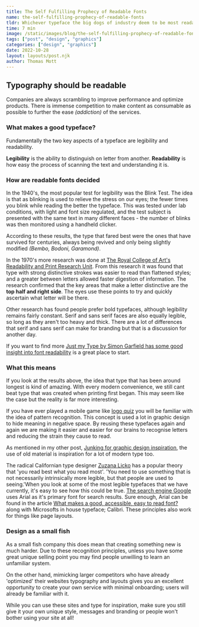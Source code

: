 ```yaml
---
title: The Self Fulfilling Prophecy of Readable Fonts
name: the-self-fulfilling-prophecy-of-readable-fonts
tldr: Whichever typeface the big dogs of industry deem to be most readable will be.
time: 7 min
image: /static/images/blog/the-self-fulfilling-prophecy-of-readable-fonts/fonts.jpg
tags: ["post", "design", "graphics"]
categories: ["design", "graphics"]
date: 2022-10-28
layout: layouts/post.njk
author: Thomas Mott
---
```


## Typography should be readable

Companies are always scrambling to improve performance and optimize products. There is immense competition to make content as consumable as possible to further the ease _(addiction)_ of the services.

### What makes a good typeface?

Fundamentally the two key aspects of a typeface are legibility and readability.

**Legibility** is the ability to distinguish on letter from another. **Readability** is how easy the process of scanning the text and understanding it is.

### How are readable fonts decided

In the 1940's, the most popular test for legibility was the Blink Test. The idea is that as blinking is used to relieve the stress on our eyes; the fewer times you blink while reading the better the typeface. This was tested under lab conditions, with light and font size regulated, and the test subject is presented with the same text in many different faces - the number of blinks was then monitored using a handheld clicker.

According to these results, the type that fared best were the ones that have survived for centuries, always being revived and only being slightly modified _(Bembo, Bodoni, Garamond)_.

In the 1970's more research was done at [The Royal College of Art's Readability and Print Research Unit](https://www.rca.ac.uk/). From this research it was found that type with strong distinctive strokes was easier to read than flattened styles; and a greater between letters allowed faster digestion of information. The research confirmed that the key areas that make a letter distinctive are the **top half and right side**. The eyes use these points to try and quickly ascertain what letter will be there.

Other research has found people prefer bold typefaces, although legibility remains fairly constant. Serif and sans serif faces are also equally legible, so long as they aren't too heavy and thick. There are a lot of differences that serif and sans serif can make for branding but that is a discussion for another day.

If you want to find more [Just my Type by Simon Garfield has some good insight into font readability](https://www.goodreads.com/book/show/10909804-just-my-type) is a great place to start.

### What this means

If you look at the results above, the idea that type that has been around longest is kind of amazing. With every modern convenience, we still cant beat type that was created when printing first began. This may seem like the case but the reality is far more interesting.

If you have ever played a mobile game like [logo quiz](https://www.businessinsider.com/logo-quiz-can-you-identify-these-brands-when-their-names-are-stripped-out-2012-7?r=US&IR=T) you will be familiar with the idea of pattern recognition. This concept is used a lot in graphic design to hide meaning in negative space. By reusing these typefaces again and again we are making it easier and easier for our brains to recognise letters and reducing the strain they cause to read.

As mentioned in my other post, [Junking for graphic design inspiration](/posts/junking-for-graphic-design-inspiration/), the use of old material is inspiration for a lot of modern type too.

The radical Californian type designer [Zuzana Licko](https://en.wikipedia.org/wiki/Zuzana_Licko) has a popular theory that 'you read best what you read most'. 'You need to use something that is not necessarily intrinsically more legible, but that people are used to seeing.'When you look at some of the most legible typefaces that we have currently, it's easy to see how this could be true. [The search engine Google](https://www.google.com/) uses Arial as it's primary font for search results. Sure enough, Arial can be found in the article [What makes a good, accessible, easy to read font?](https://gathercontent.com/blog/what-makes-a-good-accessible-easy-to-read-font) along with Microsofts in house typeface; Calibri. These principles also work for things like page layouts.

### Design as a small fish

As a small fish company this does mean that creating something new is much harder. Due to these recognition principles, unless you have some great unique selling point you may find people unwilling to learn an unfamiliar system.

On the other hand, mimicking larger competitors who have already 'optimized' their websites typography and layouts gives you an excellent opportunity to create your own service with minimal onboarding; users will already be familiar with it.

While you can use these sites and type for inspiration, make sure you still give it your own unique style, messages and branding or people won't bother using your site at all!
